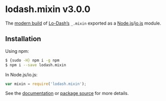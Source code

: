# lodash.mixin v3.0.0

The [modern build](https://github.com/lodash/lodash/wiki/Build-Differences) of [Lo-Dash’s](https://lodash.com/) `_.mixin` exported as a [Node.js](http://nodejs.org/)/[io.js](https://iojs.org/) module.

## Installation

Using npm:

```bash
$ {sudo -H} npm i -g npm
$ npm i --save lodash.mixin
```

In Node.js/io.js:

```js
var mixin = require('lodash.mixin');
```

See the [documentation](https://lodash.com/docs#mixin) or [package source](https://github.com/lodash/lodash/blob/3.0.0-npm-packages/lodash.mixin/index.js) for more details.
